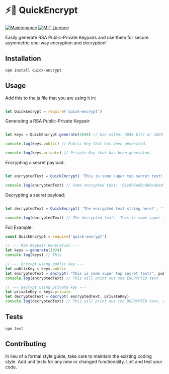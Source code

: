 # ⚡️🔐 QuickEncrypt

[![Maintenance](https://img.shields.io/badge/Maintained%3F-yes-green.svg)](https://github.com/joshuaquek/QuickEncrypt/graphs/commit-activity)
[![MIT Licence](https://badges.frapsoft.com/os/mit/mit.svg?v=103)](https://opensource.org/licenses/mit-license.php)

Easily generate RSA Public-Private Keypairs and use them for secure asymmetric one-way encryption and decryption!

## Installation

  `npm install quick-encrypt`

## Usage

Add this to the js file that you are using it in:

```javascript

let QuickEncrypt = require('quick-encrypt')

```

Generating a RSA Public-Private Keypair:

```javascript

let keys = QuickEncrypt.generate(2048) // Use either 2048 bits or 1024 bits.

console.log(keys.public) // Public Key that has been generated.

console.log(keys.private) // Private Key that has been generated.

```

Encrypting a secret payload:

```javascript

let encryptedText = QuickEncrypt( 'This is some super top secret text!', 'The public key here!')

console.log(encryptedText) // Some encrypted text: '01c066e00c660aabadfc320621d9c3ac25ccf2e4c29e8bf4c......'

```

Decrypting a secret payload:

```javascript

let decryptedText = QuickEncrypt( 'The encrypted text string here!', 'The private key here!')

console.log(decryptedText) // The decrypted text: 'This is some super top secret text!'

```

Full Example:

```javascript
const QuickEncrypt = require('quick-encrypt')

// --- RSA Keypair Generation ---
let keys = generate(1024)
console.log(keys) // This 

// --- Encrypt using public key ---
let publicKey = keys.public
let encryptedText = encrypt( "This is some super top secret text!", publicKey )
console.log(encryptedText) // This will print out the ENCRYPTED text 

// --- Decrypt using private key ---
let privateKey = keys.private
let decryptedText = decrypt( encryptedText, privateKey)
console.log(decryptedText) // This will print out the DECRYPTED text, which is "This is some super top secret text!"

```

## Tests

  `npm test`

## Contributing

In lieu of a formal style guide, take care to maintain the existing coding style. Add unit tests for any new or changed functionality. Lint and test your code.